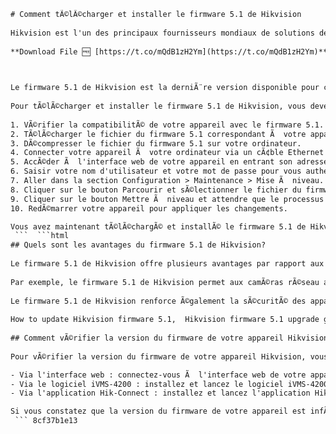 ```html 
# Comment tÃ©lÃ©charger et installer le firmware 5.1 de Hikvision
 
Hikvision est l'un des principaux fournisseurs mondiaux de solutions de sÃ©curitÃ© vidÃ©o. Ses produits comprennent des camÃ©ras rÃ©seau, des enregistreurs vidÃ©o rÃ©seau, des camÃ©ras PTZ, des interphones vidÃ©o, des alarmes, des Ã©crans et des contrÃ´leurs. Pour assurer le bon fonctionnement et la sÃ©curitÃ© de ses appareils, Hikvision publie rÃ©guliÃ¨rement des mises Ã  jour de firmware.
 
**Download File 🆓 [https://t.co/mQdB1zH2Ym](https://t.co/mQdB1zH2Ym)**


 
Le firmware 5.1 de Hikvision est la derniÃ¨re version disponible pour certains de ses produits rÃ©seau. Il apporte des amÃ©liorations de performance, de stabilitÃ© et de sÃ©curitÃ©, ainsi que de nouvelles fonctionnalitÃ©s. Par exemple, il prend en charge la dÃ©tection acoustique, la dÃ©tection humaine et la dÃ©tection de visage pour certaines camÃ©ras rÃ©seau. Il permet Ã©galement d'activer ou de dÃ©sactiver le mode nuit automatique pour les camÃ©ras avec ColorVu.
 
Pour tÃ©lÃ©charger et installer le firmware 5.1 de Hikvision, vous devez suivre les Ã©tapes suivantes :
 
1. VÃ©rifier la compatibilitÃ© de votre appareil avec le firmware 5.1. Vous pouvez consulter la liste des produits concernÃ©s sur le site officiel de Hikvision[^1^] [^2^].
2. TÃ©lÃ©charger le fichier du firmware 5.1 correspondant Ã  votre appareil sur le portail de tÃ©lÃ©chargement de Hikvision Europe[^2^]. Vous devez vous inscrire ou vous connecter pour accÃ©der au portail.
3. DÃ©compresser le fichier du firmware 5.1 sur votre ordinateur.
4. Connecter votre appareil Ã  votre ordinateur via un cÃ¢ble Ethernet ou un rÃ©seau local.
5. AccÃ©der Ã  l'interface web de votre appareil en entrant son adresse IP dans votre navigateur.
6. Saisir votre nom d'utilisateur et votre mot de passe pour vous authentifier.
7. Aller dans la section Configuration > Maintenance > Mise Ã  niveau.
8. Cliquer sur le bouton Parcourir et sÃ©lectionner le fichier du firmware 5.1 dÃ©compressÃ© sur votre ordinateur.
9. Cliquer sur le bouton Mettre Ã  niveau et attendre que le processus se termine.
10. RedÃ©marrer votre appareil pour appliquer les changements.

Vous avez maintenant tÃ©lÃ©chargÃ© et installÃ© le firmware 5.1 de Hikvision sur votre appareil. Vous pouvez profiter des nouvelles fonctionnalitÃ©s et des amÃ©liorations apportÃ©es par cette mise Ã  jour. Pour plus d'informations, vous pouvez consulter le site officiel de Hikvision[^3^] ou contacter son service client.
 ```  ```html 
## Quels sont les avantages du firmware 5.1 de Hikvision?
 
Le firmware 5.1 de Hikvision offre plusieurs avantages par rapport aux versions antÃ©rieures. Il amÃ©liore la qualitÃ© d'image, la fluiditÃ© de la vidÃ©o, la prÃ©cision de la dÃ©tection et la sÃ©curitÃ© des donnÃ©es. Il ajoute Ã©galement des fonctionnalitÃ©s innovantes qui rendent les produits Hikvision plus intelligents et plus performants.
 
Par exemple, le firmware 5.1 de Hikvision permet aux camÃ©ras rÃ©seau avec AcuSense de distinguer les humains et les vÃ©hicules des autres objets en mouvement. Cela rÃ©duit les fausses alarmes et facilite la recherche d'Ã©vÃ©nements ciblÃ©s. Il permet aussi aux camÃ©ras rÃ©seau avec ColorVu de basculer automatiquement entre le mode jour et le mode nuit en fonction de la luminositÃ© ambiante. Cela garantit une image couleur claire et dÃ©taillÃ©e mÃªme dans l'obscuritÃ©.
 
Le firmware 5.1 de Hikvision renforce Ã©galement la sÃ©curitÃ© des appareils et des donnÃ©es. Il prend en charge le protocole HTTPS, le cryptage SSL/TLS et le chiffrement AES-256 pour protÃ©ger les communications entre les appareils et les serveurs. Il prend en charge la vÃ©rification Ã  deux facteurs pour empÃªcher l'accÃ¨s non autorisÃ© aux appareils. Il prend en charge la suppression automatique des donnÃ©es sensibles sur les cartes SD en cas de vol ou de perte.
 
How to update Hikvision firmware 5.1,  Hikvision firmware 5.1 upgrade guide,  Download Hikvision firmware 5.1 for free,  Hikvision firmware 5.1 latest version,  Hikvision firmware 5.1 features and benefits,  Hikvision firmware 5.1 compatibility and requirements,  Hikvision firmware 5.1 installation and troubleshooting,  Hikvision firmware 5.1 review and feedback,  Hikvision firmware 5.1 security and performance,  Hikvision firmware 5.1 release date and changelog,  Where to find Hikvision firmware 5.1 download link,  Hikvision firmware 5.1 vs previous versions,  Hikvision firmware 5.1 support and customer service,  Hikvision firmware 5.1 official website and documentation,  Hikvision firmware 5.1 download for Windows, Mac, Linux,  Hikvision firmware 5.1 download for different models and devices,  Hikvision firmware 5.1 download error and solution,  Hikvision firmware 5.1 download speed and size,  Hikvision firmware 5.1 download from trusted sources,  Hikvision firmware 5.1 download alternatives and comparisons,  How to backup and restore Hikvision firmware 5.1,  How to reset and factory default Hikvision firmware 5.1,  How to configure and customize Hikvision firmware 5.1,  How to test and verify Hikvision firmware 5.1,  How to uninstall and downgrade Hikvision firmware 5.1,  Benefits of using Hikvision firmware 5.1 for CCTV cameras,  Benefits of using Hikvision firmware 5.1 for DVRs and NVRs,  Benefits of using Hikvision firmware 5.1 for IP cameras and network devices,  Benefits of using Hikvision firmware 5.1 for video analytics and smart functions,  Benefits of using Hikvision firmware 5.1 for cloud storage and remote access,  Risks of using outdated or unofficial Hikvision firmware versions,  Risks of using incompatible or corrupted Hikvision firmware files,  Risks of using illegal or pirated Hikvision firmware downloads,  Risks of using unsafe or unsecured Hikvision firmware sources,  Risks of using improper or incorrect Hikvision firmware installation methods,  Best practices for updating and maintaining Hikvision firmware versions,  Best practices for protecting and securing Hikvision firmware data,  Best practices for optimizing and enhancing Hikvision firmware performance,  Best practices for troubleshooting and resolving Hikvision firmware issues,  Best practices for choosing and comparing Hikvision firmware options,  Frequently asked questions about Hikvision firmware updates and downloads,  Frequently asked questions about Hikvision firmware compatibility and requirements,  Frequently asked questions about Hikvision firmware features and benefits,  Frequently asked questions about Hikvision firmware installation and troubleshooting,  Frequently asked questions about Hikvision firmware security and performance,  Tips and tricks for using Hikvision firmware effectively and efficiently,  Tips and tricks for improving Hikvision firmware quality and reliability
  
## Comment vÃ©rifier la version du firmware de votre appareil Hikvision?
 
Pour vÃ©rifier la version du firmware de votre appareil Hikvision, vous pouvez utiliser l'une des mÃ©thodes suivantes :

- Via l'interface web : connectez-vous Ã  l'interface web de votre appareil et allez dans la section Configuration > Maintenance > Informations systÃ¨me. Vous verrez la version du firmware actuelle dans le champ Version du logiciel.
- Via le logiciel iVMS-4200 : installez et lancez le logiciel iVMS-4200 sur votre ordinateur. Ajoutez votre appareil Ã  la liste des dispositifs en ligne. Faites un clic droit sur votre appareil et sÃ©lectionnez Informations sur le dispositif. Vous verrez la version du firmware actuelle dans le champ Version du logiciel.
- Via l'application Hik-Connect : installez et lancez l'application Hik-Connect sur votre smartphone. Connectez-vous Ã  votre compte et ajoutez votre appareil Ã  la liste des dispositifs en ligne. Appuyez sur votre appareil et sÃ©lectionnez ParamÃ¨tres > Informations sur le dispositif. Vous verrez la version du firmware actuelle dans le champ Version du logiciel.

Si vous constatez que la version du firmware de votre appareil est infÃ©rieure Ã  5.1, nous vous conseillons de tÃ©lÃ©charger et d'installer la derniÃ¨re mise Ã  jour dÃ¨s que possible pour bÃ©nÃ©ficier des avantages du firmware 5.1 de Hikvision.
 ``` 8cf37b1e13
 
